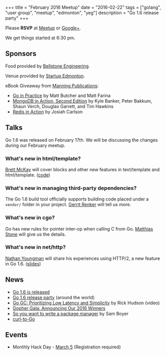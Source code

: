 +++
title = "February 2016 Meetup"
date = "2016-02-22"
tags = ["golang", "user group", "meetup", "edmonton", "yeg"]
description = "Go 1.6 release party"
+++

Please **RSVP** at [Meetup](http://www.meetup.com/startupedmonton/events/qfwsfhyvdbdc/) or [Google+](https://plus.google.com/events/co9qsfsbimjdb1p5qdbuomnuqm8?authkey=CPPGj8eOxoHMmwE).

We get things started at 6:30 pm.

## Sponsors 

Food provided by [Bellstone Engineering](http://bellstone.ca/).

Venue provided by [Startup Edmonton](http://www.startupedmonton.com/).

eBook Giveaway from [Manning Publications](https://manning.com/): 

* [Go in Practice](https://www.manning.com/books/go-in-practice) by Matt Butcher and Matt Farina
* [MongoDB in Action, Second Edition](https://www.manning.com/books/mongodb-in-action-second-edition) by Kyle Banker, Peter Bakkum, Shaun Verch, Douglas Garrett, and Tim Hawkins
* [Redis in Action](https://www.manning.com/books/redis-in-action) by Josiah Carlson

## Talks

Go 1.6 was released on February 17th. We will be discussing the changes during our February meetup.

### What's new in html/template?

[Brett McKay](https://github.com/mckayb24) will cover blocks and other new features in text/template and html/template. ([code](https://github.com/mckayb24/TemplateTalk))

### What's new in managing third-party dependencies?

The Go 1.6 build tool officially supports building code placed under a `vendor/` folder in your project. [Gerrit Renker](https://github.com/grrtrr) will tell us more.

### What's new in cgo?

Go has new rules for pointer inter-op when calling C from Go. [Matthias Stone](https://github.com/matthias-stone) will give us the details.

### What's new in net/http?

[Nathan Youngman](https://github.com/nathany) will share his experiences using HTTP/2, a new feature in Go 1.6. ([slides](https://speakerdeck.com/nathany/2))

## News

* [Go 1.6 is released](https://blog.golang.org/go1.6)
* [Go 1.6 release party](https://github.com/golang/go/wiki/Go-1.6-release-party) (around the world)
* [Go GC: Prioritizing Low Latency and Simplicity](http://www.infoq.com/presentations/go-gc-performance) by Rick Hudson (video)
* [Gopher Gala: Announcing Our 2016 Winners](http://gophergala.com/blog/gopher/gala/2016/02/05/winners-2016/)
* [So you want to write a package manager](https://medium.com/@sdboyer/so-you-want-to-write-a-package-manager-4ae9c17d9527#.h5noe1x6l) by Sam Boyer
* [curl-to-Go](https://mholt.github.io/curl-to-go/)

## Events

* Monthly Hack Day - [March 5](http://www.meetup.com/startupedmonton/events/228651865/) (Registration required)
